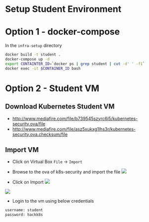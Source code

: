 # Setup Student Environment

# Option 1 - docker-compose

In the `infra-setup` directory
```bash
docker build -t student .
docker-compose up -d
export CONTAINTER_ID=`docker ps | grep student | cut -d' ' -f1`
docker exec -it $CONTAINER_ID bash
```

# Option 2 - Student VM 

## Download Kubernetes Student VM

* http://www.mediafire.com/file/b739545szyrc6i5/kubernetes-security.ova/file
* http://www.mediafire.com/file/asz5xukxg1lhs3r/kubernetes-security.ova.checksum/file

## Import VM

* Click on Virtual Box `File` -> `Import`

* Browse to the ova of k8s-security and import the file
![](images/select-import.png)

* Click on Import
![](images/import.png)

![](images/process.png)


* Login to the vm using below credentials

```bash
username: student
password: hackk8s
```